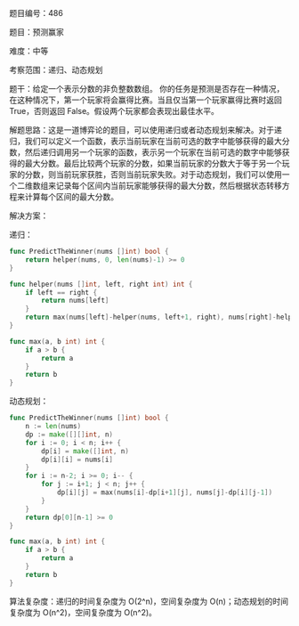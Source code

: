 题目编号：486

题目：预测赢家

难度：中等

考察范围：递归、动态规划

题干：给定一个表示分数的非负整数数组。 你的任务是预测是否存在一种情况，在这种情况下，第一个玩家将会赢得比赛。当且仅当第一个玩家赢得比赛时返回 True，否则返回 False。假设两个玩家都会表现出最佳水平。

解题思路：这是一道博弈论的题目，可以使用递归或者动态规划来解决。对于递归，我们可以定义一个函数，表示当前玩家在当前可选的数字中能够获得的最大分数，然后递归调用另一个玩家的函数，表示另一个玩家在当前可选的数字中能够获得的最大分数。最后比较两个玩家的分数，如果当前玩家的分数大于等于另一个玩家的分数，则当前玩家获胜，否则当前玩家失败。对于动态规划，我们可以使用一个二维数组来记录每个区间内当前玩家能够获得的最大分数，然后根据状态转移方程来计算每个区间的最大分数。

解决方案：

递归：

```go
func PredictTheWinner(nums []int) bool {
    return helper(nums, 0, len(nums)-1) >= 0
}

func helper(nums []int, left, right int) int {
    if left == right {
        return nums[left]
    }
    return max(nums[left]-helper(nums, left+1, right), nums[right]-helper(nums, left, right-1))
}

func max(a, b int) int {
    if a > b {
        return a
    }
    return b
}
```

动态规划：

```go
func PredictTheWinner(nums []int) bool {
    n := len(nums)
    dp := make([][]int, n)
    for i := 0; i < n; i++ {
        dp[i] = make([]int, n)
        dp[i][i] = nums[i]
    }
    for i := n-2; i >= 0; i-- {
        for j := i+1; j < n; j++ {
            dp[i][j] = max(nums[i]-dp[i+1][j], nums[j]-dp[i][j-1])
        }
    }
    return dp[0][n-1] >= 0
}

func max(a, b int) int {
    if a > b {
        return a
    }
    return b
}
```

算法复杂度：递归的时间复杂度为 O(2^n)，空间复杂度为 O(n)；动态规划的时间复杂度为 O(n^2)，空间复杂度为 O(n^2)。